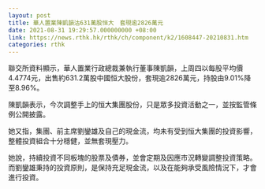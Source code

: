 ```yaml
---
layout: post
title: 華人置業陳凱韻沽631萬股恒大　套現逾2826萬元
date: 2021-08-31 19:29:57.000000000 +08:00
link: https://news.rthk.hk/rthk/ch/component/k2/1608447-20210831.htm
categories: rthk
---
```


聯交所資料顯示，華人置業行政總裁兼執行董事陳凱韻，上周四以每股平均價4.4774元，出售約631.2萬股中國恒大股份，套現逾2826萬元，持股由9.01%降至8.96%。

陳凱韻表示，今次調整手上的恒大集團股份，只是眾多投資活動之一，並按監管條例公開披露。

她又指，集團、前主席劉鑾雄及自己的現金流，均未有受到恒大集團的投資影響，整體投資組合十分穩健，並無套現壓力。

她說，持續投資不同板塊的股票及債券，並會定期及因應市況轉變調整投資策略。而劉鑾雄秉持的投資原則，是保持充足現金流，以及在能夠承受風險情況下，才會進行投資。
